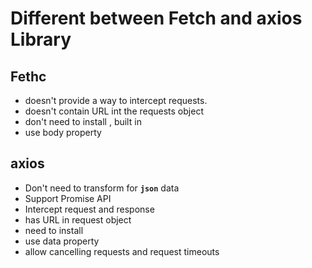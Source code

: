 # Different between Fetch and axios Library

## Fethc
- doesn't provide a way to intercept requests. 
- doesn't contain URL int the requests object
- don't need to install , built in
- use body property 

## axios
- Don't need to transform for **`json`** data
- Support Promise API
- Intercept request and response
- has URL in request object
- need to install
- use data property 
- allow cancelling requests and request timeouts